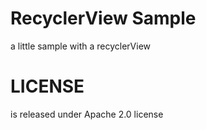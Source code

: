 # RecyclerView Sample

a little sample with a recyclerView

# LICENSE
is released under Apache 2.0 license
